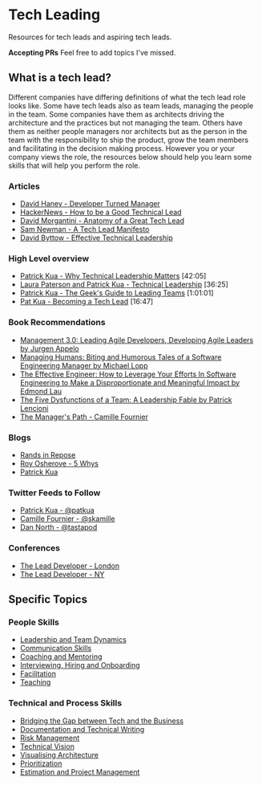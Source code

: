 # Tech Leading 

Resources for tech leads and aspiring tech leads.

**Accepting PRs**
Feel free to add topics I've missed.

## What is a tech lead?
Different companies have differing definitions of what the tech lead role looks like. Some have tech leads also as team leads, managing the people in the team. Some companies have them as architects driving the architecture and the practices but not managing the team.  Others have them as neither people managers nor architects but as the person in the team with the responsibility to ship the product, grow the team members and facilitating in the decision making process.  However you or your company views the role, the resources below should help you learn some skills that will help you perform the role.

### Articles
- [David Haney - Developer Turned Manager](http://www.haneycodes.net/developer-turned-manager/)
- [HackerNews - How to be a Good Technical Lead](https://news.ycombinator.com/item?id=10395046)
- [David Morgantini - Anatomy of a Great Tech Lead](https://davidmorgantini.blogspot.com.au/2012/03/anatomy-of-great-tech-lead.html)
- [Sam Newman - A Tech Lead Manifesto](https://blog.magpiebrain.com/2006/09/12/a-tech-lead-manifesto/)
- [David Byttow - Effective Technical Leadership](https://medium.com/always-be-coding/effective-technical-leadership-b193a544e771#.gie0limbr)

### High Level overview
- [Patrick Kua - Why Technical Leadership Matters](https://www.youtube.com/watch?v=_6BKK1SPAVI) [42:05]
- [Laura Paterson and Patrick Kua - Technical Leadership](https://www.youtube.com/watch?v=k_nti-mk5IY) [36:25]
- [Patrick Kua - The Geek's Guide to Leading Teams](https://www.youtube.com/watch?v=0PsGgnQc4eY0) [1:01:01]
- [Pat Kua - Becoming a Tech Lead](https://www.youtube.com/watch?v=qGctxiV8d1U) [16:47]

### Book Recommendations
- [Management 3.0: Leading Agile Developers, Developing Agile Leaders by Jurgen Appelo ](https://www.amazon.com/Management-3-0-Developers-Developing-Addison-Wesley/dp/0321712471)
- [Managing Humans: Biting and Humorous Tales of a Software Engineering Manager by Michael Lopp](https://www.amazon.com/Managing-Humans-Humorous-Software-Engineering/dp/1484221575)
- [The Effective Engineer: How to Leverage Your Efforts In Software Engineering to Make a Disproportionate and Meaningful Impact by Edmond Lau](https://www.amazon.com/Effective-Engineer-Engineering-Disproportionate-Meaningful/dp/0996128107)
- [The Five Dysfunctions of a Team: A Leadership Fable by Patrick Lencioni](https://www.amazon.com/Five-Dysfunctions-Team-Leadership-Fable/dp/0787960756)
- [The Manager's Path - Camille Fournier](https://www.amazon.com/Managers-Path-Leaders-Navigating-Growth/dp/1491973897)

### Blogs
- [Rands in Repose](http://randsinrepose.com/blog/)
- [Roy Osherove - 5 Whys](http://5whys.com/)
- [Patrick Kua](https://www.thekua.com/atwork/)

### Twitter Feeds to Follow
- [Patrick Kua - @patkua](https://twitter.com/patkua)
- [Camille Fournier - @skamille](https://twitter.com/skamille)
- [Dan North - @tastapod](https://twitter.com/tastapod)


### Conferences
- [The Lead Developer - London](http://www.theleaddeveloper.com/)
- [The Lead Developer - NY](http://theleaddeveloper-ny.com/)

## Specific Topics

### People Skills

- [Leadership and Team Dynamics](topics/LeadershipAndTeamDynamics.md)
- [Communication Skills](topics/Communication.md)
- [Coaching and Mentoring](topics/CoachingAndMentoring.md)
- [Interviewing, Hiring and Onboarding](topics/InterviewingAndHiring.md)
- [Facilitation](topics/Facilitation.md)
- [Teaching](topics/Teaching.md)

### Technical and Process Skills
- [Bridging the Gap between Tech and the Business](topics/BridgingTheGap.md)
- [Documentation and Technical Writing](topics/DocumentationAndTechnicalWriting.md)
- [Risk Management](topics/RiskManagement.md)
- [Technical Vision](topics/TechnicalVision.md)
- [Visualising Architecture](topics/VisualisingArchitecture.md)
- [Prioritization](topics/Prioritization.md)
- [Estimation and Project Management](topics/EstimationAndProjectManagement.md)
